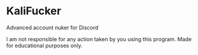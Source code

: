 # KaliFucker
Advanced account nuker for Discord

I am not responsible for any action taken by you using this program. Made for educational purposes only.

